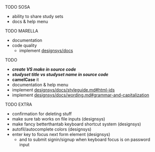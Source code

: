TODO SOSA
 - ability to share study sets
 - docs & help menu

TODO MARELLA
 - documentation
 - code quality
    - implement [designsys/docs](https://codeberg.org/ehanahamed/designsys/src/branch/main/docs/)

TODO
 - ***create VS make in source code***
 - ***studyset title vs studyset name in source code***
 - **camelCase** it
 - documentation & help menu
 - implement [designsys/docs/styleguide.md#html-ids](https://codeberg.org/ehanahamed/designsys/src/branch/main/docs/styleguide.md#html-ids)
 - implement [designsys/docs/wording.md#grammar-and-capitalization](https://codeberg.org/ehanahamed/designsys/src/branch/main/docs/wording.md#grammar-and-capitalization)

TODO EXTRA
 - confirmation for deleting stuff
 - make sure tab works on file inputs (designsys)
 - make fancy betterthantab keyboard shortcut system (designsys)
 - autofil/autocomplete colors (designsys)
 - enter key to focus next form element (designsys)
   - and to submit signin/signup when keyboard focus is on password input
